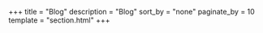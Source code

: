 +++
title = "Blog"
description = "Blog"
sort_by = "none"
paginate_by = 10
template = "section.html"
+++

